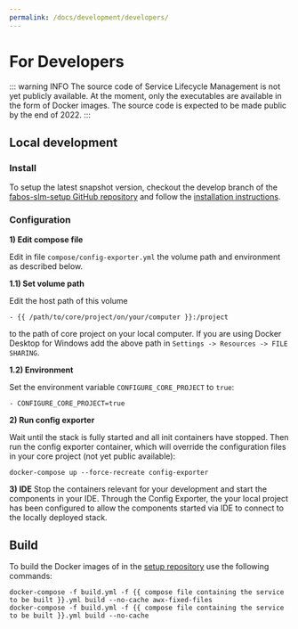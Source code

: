 ```yaml
---
permalink: /docs/development/developers/
---
```


# For Developers

::: warning INFO
The source code of Service Lifecycle Management is not yet publicly available. At the moment, only the executables are available in the form of Docker images. The source code is expected to be made public by the end of 2022.
:::

## Local development

### Install
To setup the latest snapshot version, checkout the develop branch of the [fabos-slm-setup GitHub repository](https://github.com/FabOS-AI/fabos-slm-setup) and follow the [installation instructions](/docs/getting-started/installation/).

### Configuration

**1) Edit compose file**

Edit in file `compose/config-exporter.yml` the volume path and environment as described below.

**1.1) Set volume path**

Edit the host path of this volume
```
- {{ /path/to/core/project/on/your/computer }}:/project
```
to the path of core project on your local computer. If you are using Docker Desktop for Windows add the above path 
in `Settings -> Resources -> FILE SHARING`.

**1.2) Environment**

Set the environment variable `CONFIGURE_CORE_PROJECT` to `true`:
```
- CONFIGURE_CORE_PROJECT=true
```

**2) Run config exporter**

Wait until the stack is fully started and all init containers have stopped. Then run the config exporter container, 
which will override the configuration files in your core project (not yet public available):
```
docker-compose up --force-recreate config-exporter
```

**3) IDE**
Stop the containers relevant for your development and start the components in your IDE. Through the Config Exporter, the your local project has been configured to allow the components started via IDE to connect to the locally deployed stack.

## Build
To build the Docker images of in the [setup repository](https://github.com/FabOS-AI/fabos-slm-setup) use the following commands:
```
docker-compose -f build.yml -f {{ compose file containing the service to be built }}.yml build --no-cache awx-fixed-files
docker-compose -f build.yml -f {{ compose file containing the service to be built }}.yml build --no-cache
```